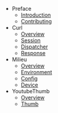 - Preface
    - [Introduction](/)
    - [Contributing](/contributing)
- Curl
    - [Overview](/curl/overview)
    - [Session](/curl/session)
    - [Dispatcher](/curl/dispatcher)
    - [Response](/curl/response)
- Milieu
    - [Overview](/milieu/overview)
    - [Environment](/milieu/environment)
    - [Config](/milieu/config)
    - [Device](/milieu/device)
- YoutubeThumb
    - [Overview](/youtubethumb/overview)
    - [Thumb](/youtubethumb/thumb)
